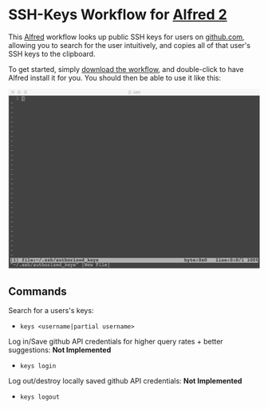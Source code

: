 # SSH-Keys Workflow for [Alfred 2](http://www.alfredapp.com/)

This [Alfred](http://www.alfredapp.com/) workflow looks up public SSH keys for users
on [github.com](https://github.com/), allowing you to search
for the user intuitively, and copies all of that user's SSH keys
to the clipboard.

To get started, simply [download the workflow](blob/master/SSH-Keys.alfredworkflow), and double-click
to have Alfred install it for you. You should then be able
to use it like this:

![ssh keys demo](ssh-keys-workflow-animation.gif)

## Commands

Search for a users's keys:
- `keys <username|partial username>`

Log in/Save github API credentials for higher query rates + better suggestions: **Not Implemented**
- `keys login`

Log out/destroy locally saved github API credentials: **Not Implemented**
- `keys logout`
